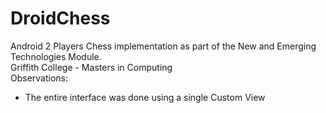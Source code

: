DroidChess
==========

Android 2 Players Chess implementation as part of the New and Emerging Technologies Module.
<br />
Griffith College - Masters in Computing<br >
Observations:
* The entire interface was done using a single Custom View
